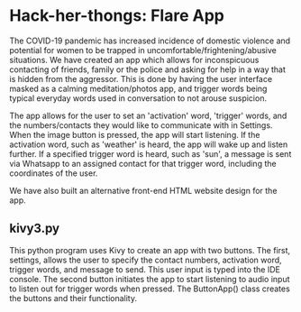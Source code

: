 # Hack-her-thongs: Flare App

The COVID-19 pandemic has increased incidence of domestic violence and potential for women to be trapped in uncomfortable/frightening/abusive situations. We have created an app which allows for inconspicuous contacting of friends, family or the police and asking for help in a way that is hidden from the aggressor. This is done by having the user interface masked as a calming meditation/photos app, and trigger words being typical everyday words used in conversation to not arouse suspicion. 

The app allows for the user to set an 'activation' word, 'trigger' words, and the numbers/contacts they would like to communicate with in Settings. When the image button is pressed, the app will start listening. If the activation word, such as 'weather' is heard, the app will wake up and listen further. If a specified trigger word is heard, such as 'sun', a message is sent via Whatsapp to an assigned contact for that trigger word, including the coordinates of the user. 

We have also built an alternative front-end HTML website design for the app. 

## kivy3.py
This python program uses Kivy to create an app with two buttons. 
The first, settings, allows the user to specify the contact numbers, activation word, trigger words, and message to send. This user input is typed into the IDE console.
The second button initiates the app to start listening to audio input to listen out for trigger words when pressed.
The ButtonApp() class creates the buttons and their functionality.
